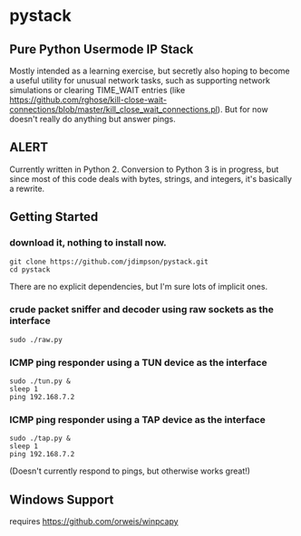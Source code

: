 # pystack
## Pure Python Usermode IP Stack

Mostly intended as a learning exercise, but secretly also hoping to become a useful utility for unusual network tasks, such as supporting network simulations or clearing TIME_WAIT entries (like https://github.com/rghose/kill-close-wait-connections/blob/master/kill_close_wait_connections.pl). But for now doesn't really do anything but answer pings.

## ALERT
Currently written in Python 2. Conversion to Python 3 is in progress, but since most of this code deals with bytes, strings, and integers, it's basically a rewrite.

## Getting Started

### download it, nothing to install now.
	git clone https://github.com/jdimpson/pystack.git
	cd pystack

There are no explicit dependencies, but I'm sure lots of implicit ones.

### crude packet sniffer and decoder using raw sockets as the interface
	sudo ./raw.py

### ICMP ping responder using a TUN device as the interface
	sudo ./tun.py &
	sleep 1
	ping 192.168.7.2

### ICMP ping responder using a TAP device as the interface
	sudo ./tap.py &
	sleep 1
	ping 192.168.7.2

(Doesn't currently respond to pings, but otherwise works great!)

## Windows Support
requires https://github.com/orweis/winpcapy
